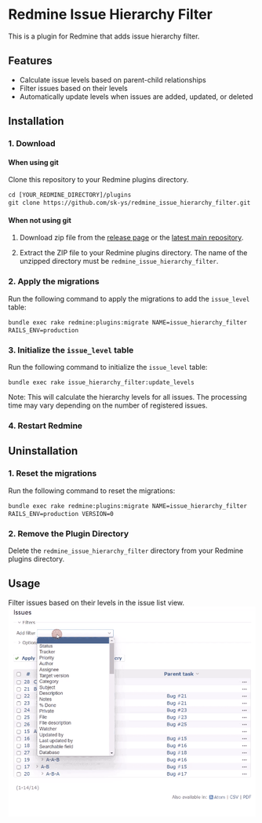 # Redmine Issue Hierarchy Filter

This is a plugin for Redmine that adds issue hierarchy filter.

## Features

- Calculate issue levels based on parent-child relationships
- Filter issues based on their levels
- Automatically update levels when issues are added, updated, or deleted

## Installation
### 1. Download
#### When using git
Clone this repository to your Redmine plugins directory.
```
cd [YOUR_REDMINE_DIRECTORY]/plugins
git clone https://github.com/sk-ys/redmine_issue_hierarchy_filter.git
```

#### When not using git

1. Download zip file from the [release page](https://github.com/sk-ys/redmine_issue_hierarchy_filter/releases) or the [latest main repository](https://github.com/sk-ys/redmine_issue_hierarchy_filter/archive/refs/heads/main.zip).

2. Extract the ZIP file to your Redmine plugins directory. The name of the unzipped directory must be `redmine_issue_hierarchy_filter`.


### 2. Apply the migrations
Run the following command to apply the migrations to add the `issue_level` table:
```
bundle exec rake redmine:plugins:migrate NAME=issue_hierarchy_filter RAILS_ENV=production
```

### 3. Initialize the `issue_level` table
Run the following command to initialize the `issue_level` table:
```
bundle exec rake issue_hierarchy_filter:update_levels
```
Note: This will calculate the hierarchy levels for all issues. The processing time may vary depending on the number of registered issues.

### 4. Restart Redmine

## Uninstallation
### 1. Reset the migrations
Run the following command to reset the migrations:
```
bundle exec rake redmine:plugins:migrate NAME=issue_hierarchy_filter RAILS_ENV=production VERSION=0
```

### 2. Remove the Plugin Directory
Delete the `redmine_issue_hierarchy_filter` directory from your Redmine plugins directory.

## Usage

Filter issues based on their levels in the issue list view.
![](doc/images/demo.gif)
